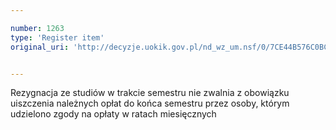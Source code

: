 ```yaml
---

number: 1263
type: 'Register item'
original_uri: 'http://decyzje.uokik.gov.pl/nd_wz_um.nsf/0/7CE44B576C0BC4E6C125739A002A65AD?OpenDocument'


---
```


Rezygnacja ze studiów w trakcie semestru nie zwalnia z obowiązku uiszczenia należnych opłat do końca semestru przez osoby, którym udzielono zgody na opłaty w ratach miesięcznych
